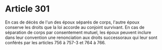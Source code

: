 # Article 301

En cas de décès de l'un des époux séparés de corps, l'autre époux conserve les droits que la loi accorde au conjoint survivant. En cas de séparation de corps par consentement mutuel, les époux peuvent inclure dans leur convention une renonciation aux droits successoraux qui leur sont conférés par les articles 756 à 757-3 et 764 à 766.
